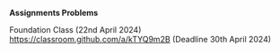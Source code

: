 **Assignments Problems**

Foundation Class (22nd April 2024)<br>
https://classroom.github.com/a/kTYQ9m2B (Deadline 30th April 2024)
